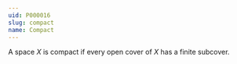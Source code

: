 ```yaml
---
uid: P000016
slug: compact
name: Compact
---
```

A space $X$ is compact if every open cover of $X$ has a finite subcover.

